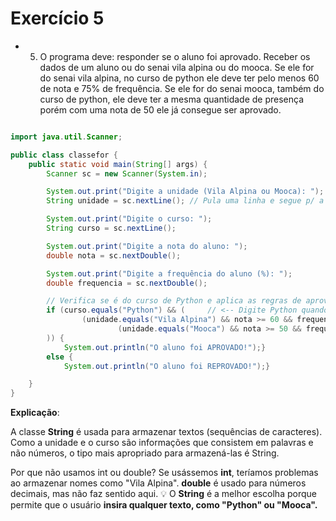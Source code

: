 # Exercício 5

- 5. O programa deve: responder se o aluno foi aprovado. Receber os dados de um aluno ou do senai vila alpina ou do
mooca. Se ele for do senai vila alpina, no curso de python ele deve ter pelo menos 60 de nota e 75% de frequência. Se
ele for do senai mooca, também do curso de python, ele deve ter a mesma quantidade de presença porém com uma nota de 50
ele já consegue ser aprovado.

```java

import java.util.Scanner;

public class classefor {
    public static void main(String[] args) {
        Scanner sc = new Scanner(System.in);

        System.out.print("Digite a unidade (Vila Alpina ou Mooca): ");
        String unidade = sc.nextLine(); // Pula uma linha e segue p/ a próxima

        System.out.print("Digite o curso: ");
        String curso = sc.nextLine();

        System.out.print("Digite a nota do aluno: ");
        double nota = sc.nextDouble();

        System.out.print("Digite a frequência do aluno (%): ");
        double frequencia = sc.nextDouble();

        // Verifica se é do curso de Python e aplica as regras de aprovação
        if (curso.equals("Python") && (     // <-- Digite Python quando o programa solicitar o curso
                (unidade.equals("Vila Alpina") && nota >= 60 && frequencia >= 75) || // <-- Digite Vila Alpina quando o programa solicitar
                        (unidade.equals("Mooca") && nota >= 50 && frequencia >= 75)  // <-- Digite Mooca quando o programa solicitar
        )) {
            System.out.println("O aluno foi APROVADO!");}
        else {
            System.out.println("O aluno foi REPROVADO!");}

    }
}

```

**Explicação**:

A classe **String** é usada para armazenar textos (sequências de caracteres). Como a unidade e o curso são informações que consistem em palavras e não números, o tipo mais apropriado para armazená-las é String.

Por que não usamos int ou double?
Se usássemos **int**, teríamos problemas ao armazenar nomes como "Vila Alpina".
**double** é usado para números decimais, mas não faz sentido aqui.
💡 O **String** é a melhor escolha porque permite que o usuário **insira qualquer texto, como "Python" ou "Mooca".**
